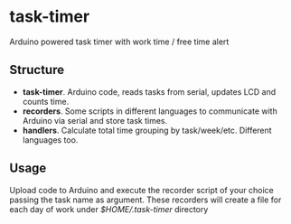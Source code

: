 # task-timer
Arduino powered task timer with work time / free time alert


## Structure

* **task-timer**. Arduino code, reads tasks from serial, updates LCD and counts time.
* **recorders**. Some scripts in different languages to communicate with Arduino via serial and store task times.
* **handlers**. Calculate total time grouping by task/week/etc. Different languages too.


## Usage

Upload code to Arduino and execute the recorder script of your choice passing the task name as argument. These recorders will create a file for each day of work under *$HOME/.task-timer* directory




